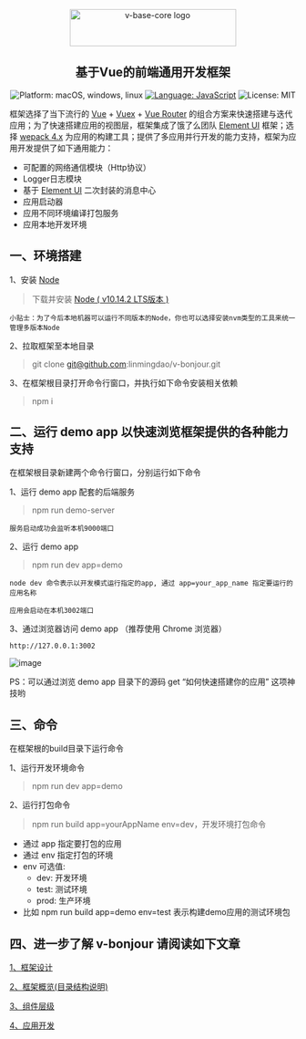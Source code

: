 <p align="center">
<a href="https://github.com/linmingdao/v-bonjour" target="_blank" rel="noopener noreferrer"><img width="292" height="65" src="https://github.com/linmingdao/v-bonjour/raw/master/doc/assets/logo.png" alt="v-base-core logo">
</a>
</p>
<h2 align="center">基于Vue的前端通用开发框架</h2>
<p align="center">
    <img src="https://github.com/linmingdao/v-bonjour/raw/master/doc/assets/platform.png" alt="Platform: macOS, windows, linux" />
    <a href="https://developer.apple.com/swift" target="_blank"><img src="https://github.com/linmingdao/v-bonjour/raw/master/doc/assets/language.png" alt="Language: JavaScript" /></a>
    <img src="https://github.com/linmingdao/v-bonjour/raw/master/doc/assets/license.png" alt="License: MIT" />
</p>

框架选择了当下流行的 [Vue](https://cn.vuejs.org/) + [Vuex](https://vuex.vuejs.org/) + [Vue Router](https://router.vuejs.org/) 的组合方案来快速搭建与迭代应用；为了快速搭建应用的视图层，框架集成了饿了么团队 [Element UI](http://element-cn.eleme.io/#/zh-CN) 框架；选择 [wepack 4.x](https://webpack.js.org/) 为应用的构建工具；提供了多应用并行开发的能力支持，框架为应用开发提供了如下通用能力：

* 可配置的网络通信模块（Http协议）
* Logger日志模块
* 基于 [Element UI](http://element-cn.eleme.io/#/zh-CN) 二次封装的消息中心
* 应用启动器
* 应用不同环境编译打包服务
* 应用本地开发环境

## 一、环境搭建

1、安装 [Node](https://nodejs.org/en/)
>下载并安装 [Node ( v10.14.2 LTS版本 )](https://nodejs.org/dist/v10.14.2/node-v10.14.2-x64.msi)

    小贴士：为了今后本地机器可以运行不同版本的Node，你也可以选择安装nvm类型的工具来统一管理多版本Node

2、拉取框架至本地目录
>git clone git@github.com:linmingdao/v-bonjour.git

3、在框架根目录打开命令行窗口，并执行如下命令安装相关依赖
>npm i

## 二、运行 demo app 以快速浏览框架提供的各种能力支持

在框架根目录新建两个命令行窗口，分别运行如下命令

1、运行 demo app 配套的后端服务

>npm run demo-server

    服务启动成功会监听本机9000端口

2、运行 demo app

>npm run dev app=demo

    node dev 命令表示以开发模式运行指定的app, 通过 app=your_app_name 指定要运行的应用名称

    应用会启动在本机3002端口

3、通过浏览器访问 demo app （推荐使用 Chrome 浏览器）

    http://127.0.0.1:3002

![image](https://github.com/linmingdao/v-bonjour/raw/master/doc/assets/app_login.png)

PS：可以通过浏览 demo app 目录下的源码 get “如何快速搭建你的应用” 这项神技哟

## 三、命令

在框架根的build目录下运行命令

1、运行开发环境命令
>npm run dev app=demo

2、运行打包命令
>npm run build app=yourAppName env=dev，开发环境打包命令

* 通过 app 指定要打包的应用
* 通过 env 指定打包的环境
* env 可选值:
  * dev: 开发环境
  * test: 测试环境
  * prod: 生产环境
* 比如 npm run build app=demo env=test 表示构建demo应用的测试环境包

## 四、进一步了解 v-bonjour 请阅读如下文章

<p align="left">
<a href="https://github.com/linmingdao/v-bonjour/issues/1" target="_blank" rel="noopener noreferrer">1、框架设计</a>
</p>
<p align="left">
<a href="https://github.com/linmingdao/v-bonjour/issues/2" target="_blank" rel="noopener noreferrer">2、框架概览(目录结构说明)</a>
</p>
<p align="left">
<a href="https://github.com/linmingdao/v-bonjour/issues/3" target="_blank" rel="noopener noreferrer">3、组件层级</a>
</p>
<p align="left">
<a href="https://github.com/linmingdao/v-bonjour/issues/4" target="_blank" rel="noopener noreferrer">4、应用开发</a>
</p>